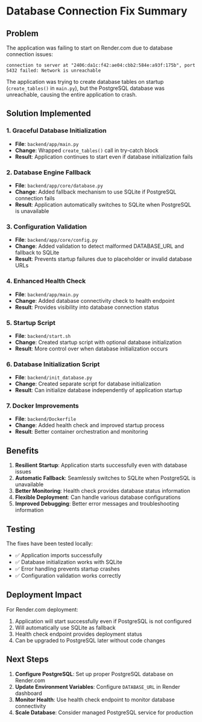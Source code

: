 # Database Connection Fix Summary

## Problem
The application was failing to start on Render.com due to database connection issues:
```
connection to server at "2406:da1c:f42:ae04:cbb2:584e:a93f:175b", port 5432 failed: Network is unreachable
```

The application was trying to create database tables on startup (`create_tables()` in `main.py`), but the PostgreSQL database was unreachable, causing the entire application to crash.

## Solution Implemented

### 1. Graceful Database Initialization
- **File**: `backend/app/main.py`
- **Change**: Wrapped `create_tables()` call in try-catch block
- **Result**: Application continues to start even if database initialization fails

### 2. Database Engine Fallback
- **File**: `backend/app/core/database.py`
- **Change**: Added fallback mechanism to use SQLite if PostgreSQL connection fails
- **Result**: Application automatically switches to SQLite when PostgreSQL is unavailable

### 3. Configuration Validation
- **File**: `backend/app/core/config.py`
- **Change**: Added validation to detect malformed DATABASE_URL and fallback to SQLite
- **Result**: Prevents startup failures due to placeholder or invalid database URLs

### 4. Enhanced Health Check
- **File**: `backend/app/main.py`
- **Change**: Added database connectivity check to health endpoint
- **Result**: Provides visibility into database connection status

### 5. Startup Script
- **File**: `backend/start.sh`
- **Change**: Created startup script with optional database initialization
- **Result**: More control over when database initialization occurs

### 6. Database Initialization Script
- **File**: `backend/init_database.py`
- **Change**: Created separate script for database initialization
- **Result**: Can initialize database independently of application startup

### 7. Docker Improvements
- **File**: `backend/Dockerfile`
- **Change**: Added health check and improved startup process
- **Result**: Better container orchestration and monitoring

## Benefits

1. **Resilient Startup**: Application starts successfully even with database issues
2. **Automatic Fallback**: Seamlessly switches to SQLite when PostgreSQL is unavailable
3. **Better Monitoring**: Health check provides database status information
4. **Flexible Deployment**: Can handle various database configurations
5. **Improved Debugging**: Better error messages and troubleshooting information

## Testing

The fixes have been tested locally:
- ✅ Application imports successfully
- ✅ Database initialization works with SQLite
- ✅ Error handling prevents startup crashes
- ✅ Configuration validation works correctly

## Deployment Impact

For Render.com deployment:
1. Application will start successfully even if PostgreSQL is not configured
2. Will automatically use SQLite as fallback
3. Health check endpoint provides deployment status
4. Can be upgraded to PostgreSQL later without code changes

## Next Steps

1. **Configure PostgreSQL**: Set up proper PostgreSQL database on Render.com
2. **Update Environment Variables**: Configure `DATABASE_URL` in Render dashboard
3. **Monitor Health**: Use health check endpoint to monitor database connectivity
4. **Scale Database**: Consider managed PostgreSQL service for production

